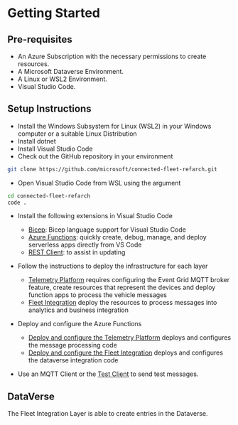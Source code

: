 # Getting Started

## Pre-requisites

- An Azure Subscription with the necessary permissions to create resources.
- A Microsoft Dataverse Environment.
- A Linux or WSL2 Environment.
- Visual Studio Code.

## Setup Instructions

- Install the Windows Subsystem for Linux (WSL2) in your Windows computer or a suitable Linux Distribution
- Install dotnet
- Install Visual Studio Code
- Check out the GitHub repository in your environment

``` bash
git clone https://github.com/microsoft/connected-fleet-refarch.git
```

- Open Visual Studio Code from WSL using the argument

``` bash
cd connected-fleet-refarch
code .
```

- Install the following extensions in Visual Studio Code
  - [Bicep](https://marketplace.visualstudio.com/items?itemName=ms-azuretools.vscode-bicep): Bicep language support for Visual Studio Code
  - [Azure Functions](https://marketplace.visualstudio.com/items?itemName=ms-azuretools.vscode-azurefunctions): quickly create, debug, manage, and deploy serverless apps directly from VS Code
  - [REST Client](https://marketplace.visualstudio.com/items?itemName=humao.rest-client): to assist in updating
  
- Follow the instructions to deploy the infrastructure for each layer
  - [Telemetry Platform](../infra/deployment/TelemetryPlatform/README.md) requires configuring the Event Grid MQTT broker feature, create resources that represent the devices and deploy function apps to process the vehicle messages
  - [Fleet Integration](../infra/deployment/FleetIntegration/README.md) deploy the resources to process messages into analytics and business integration

- Deploy and configure the Azure Functions
  - [Deploy and configure the Telemetry Platform](../src/TelemetryPlatform/Functions/README.md) deploys and configures the message processing code
  - [Deploy and configure the Fleet Integration](../src/FleetIntegration/Functions/README.md) deploys and configures the dataverse integration code

- Use an MQTT Client or the [Test Client](../src/TestClient/README.md) to send test messages.

## DataVerse

The Fleet Integration Layer is able to create entries in the Dataverse.

<!--

The Fleet Integration Layer has a dependency on the Microsoft Automotive Common Data Model.

- Configure a DataVerse Environment
- Import the [Automotive CDM](https://github.com/microsoft/Industry-Accelerator-Automotive/releases).   
  - Only the CDM component is needed (https://github.com/microsoft/Industry-Accelerator-Automotive/releases#:~:text=MicrosoftCommonDataModelforAutomotive_2_0_0_1_managed.zip)
  - An older version of the CRM Package Importer is needed to perform the import.  
- Run the [REST Client scripts](../src/Utils/RESTClient/DataVerse.http) to create the new entities. 
  - Replace all instances of "msauto_" to your Dataverse environment namespace (e.g. cr29e_).  This is needed in the short term until the ACDM is officially updated
- Update the Azure Functions configuration settins
  - Replace all the instances of "msauto_" in the [FunctionsConfig.json](../src/FleetIntegration/Functions/FunctionsConfig.json) to use your namespace
  - Update the DataVerse AppId, Secret and URI
  - Deploy the Functions Configuration by executing the following code

``` bash
    az functionapp config appsettings set -g <resourceGroup> -n <funcApp> --settings @FunctionsConfig.json
```

-->